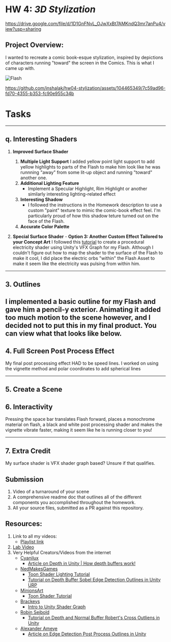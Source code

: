 # HW 4: *3D Stylization*
https://drive.google.com/file/d/1D1GnFNvL_OJwXxBt7AMKndQ3mr7anPu4/view?usp=sharing

## Project Overview:
I wanted to recreate a comic book-esque stylization, inspired by depictions of characters running "toward" the screen in the Comics. This is what I came up with. 

 ![Flash](https://github.com/inshalak/hw04-stylization/assets/104465349/4f52c8c8-4e75-43b1-bb4e-193a68a223aa)


https://github.com/inshalak/hw04-stylization/assets/104465349/7c59ad96-fd70-4355-b353-fc90e955c34b




# Tasks
---
## q. Interesting Shaders
1. **Improved Surface Shader**
      1. **Multiple Light Support**
          I added yellow point light support to add yellow highlights to parts of the Flash to make him look like he was runnning "away" from some lit-up object and running "toward" another one. 
      2. **Additional Lighting Feature**
          - Implement a Specular Highlight, Rim Highlight or another similarly interesting lighting-related effect
      3. **Interesting Shadow**
         - I followed the instructions in the Homework description to use a custom "paint" texture to mimic the comic-book effect feel. I'm particularly proud of how this shadow teture turned out on the face of the Flash.
      4. **Accurate Color Palette**
          
3. **Special Surface Shader**
       - **Option 3: Another Custom Effect Tailored to your Concept Art**
          I followed this [tutorial](https://www.youtube.com/watch?v=Afh5zY6zxLs) to create a procedural electricity shader using Unity's VFX Graph for my Flash. Although I couldn't figure out how to map the shader to the surface of the Flash to make it cool, I did place the electric orbs "within" the Flash Asset to make it seem like the electricity was pulsing from within him. 

---
## 3. Outlines
I implemented a basic outline for my Flash and gave him a pencil-y exterior. Animating it added too much motion to the scene however, and I decided not to put this in my final product. You can view what that looks like below. 
---
## 4. Full Screen Post Process Effect
My final post processing effect HAD to be speed lines. I worked on using the vignette method and polar coordinates to add spherical lines 

---
## 5. Create a Scene

## 6. Interactivity
Pressing the space bar translates Flash forward, places a monochrome material on flash, a black and white post processing shader and makes the vignette vibrate faster, making it seem like he is running closer to you!
 
---
## 7. Extra Credit
My surface shader is VFX shader graph based? Unsure if that qualifies.

## Submission
1. Video of a turnaround of your scene
2. A comprehensive readme doc that outlines all of the different components you accomplished throughout the homework. 
3. All your source files, submitted as a PR against this repository.

## Resources:

1. Link to all my videos:
    - [Playlist link](https://www.youtube.com/playlist?list=PLEScZZttnDck7Mm_mnlHmLMfR3Q83xIGp)
2. [Lab Video](https://youtu.be/jc5MLgzJong?si=JycYxROACJk8KpM4)
3. Very Helpful Creators/Videos from the internet
    - [Cyanilux](https://www.cyanilux.com/)
        - [Article on Depth in Unity | How depth buffers work!](https://www.cyanilux.com/tutorials/depth/) 
    - [NedMakesGames](https://www.youtube.com/@NedMakesGames)
        - [Toon Shader Lighting Tutorial](https://www.youtube.com/watch?v=GQyCPaThQnA&ab_channel=NedMakesGames)
        - [Tutorial on Depth Buffer Sobel Edge Detection Outlines in Unity URP](https://youtu.be/RMt6DcaMxcE?si=WI7H5zyECoaqBsqF)
    - [MinionsArt](https://www.youtube.com/@MinionsArt)
        - [Toon Shader Tutorial](https://www.youtube.com/watch?v=FIP6I1x6lMA&ab_channel=MinionsArt)
    - [Brackeys](https://www.youtube.com/@Brackeys)
        - [Intro to Unity Shader Graph](https://www.youtube.com/watch?v=Ar9eIn4z6XE&ab_channel=Brackeys)
    - [Robin Seibold](https://www.youtube.com/@RobinSeibold)
        - [Tutorial on Depth and Normal Buffer Robert's Cross Outliens in Unity](https://youtu.be/LMqio9NsqmM?si=zmtWxtdb1ViG2tFs)
    - [Alexander Ameye](https://ameye.dev/about/)
        - [Article on Edge Detection Post Process Outlines in Unity](https://ameye.dev/notes/edge-detection-outlines/)
